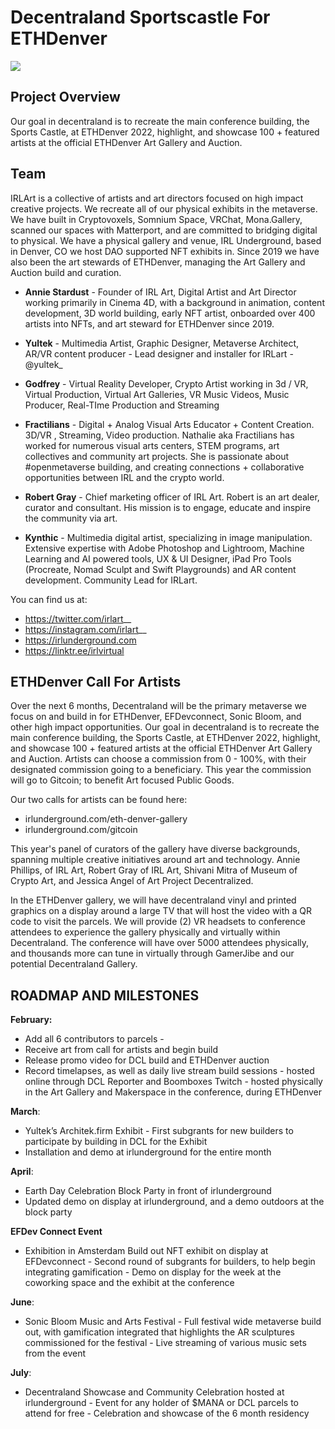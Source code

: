 # Decentraland Sportscastle For ETHDenver

![](https://i.imgur.com/j92b6NZ.png)

## Project Overview

Our goal in decentraland is to recreate the main conference building, the Sports Castle, at ETHDenver 2022, highlight, and showcase 100 + featured artists at the official ETHDenver Art Gallery and Auction.


## Team 
IRLArt is a collective of artists and art directors focused on high impact creative projects. We recreate all of our physical exhibits in the metaverse. We have built in Cryptovoxels, Somnium Space, VRChat, Mona.Gallery, scanned our spaces with Matterport, and are committed to bridging digital to physical. We have a physical gallery and venue, IRL Underground, based in Denver, CO we host DAO supported NFT exhibits in. Since 2019 we have also been the art stewards of ETHDenver, managing the Art Gallery and Auction build and curation.

* **Annie Stardust** - Founder of IRL Art, Digital Artist and Art Director working primarily in Cinema 4D, with a background in animation, content development, 3D world building, early NFT artist, onboarded over 400 artists into NFTs, and art steward for ETHDenver since 2019.

* **Yultek** - Multimedia Artist, Graphic Designer, Metaverse Architect, AR/VR content producer - Lead designer and installer for IRLart - @yultek_

* **Godfrey** - Virtual Reality Developer, Crypto Artist working in 3d / VR, Virtual Production, Virtual Art Galleries, VR Music Videos, Music Producer, Real-TIme Production and Streaming

* **Fractilians** - Digital + Analog Visual Arts Educator + Content Creation. 3D/VR , Streaming, Video production. Nathalie aka Fractilians has worked for numerous visual arts centers, STEM programs, art collectives and community art projects. She is passionate about #openmetaverse building, and creating connections + collaborative opportunities between IRL and the crypto world.

* **Robert Gray** - Chief marketing officer of IRL Art. Robert is an art dealer, curator and consultant. His mission is to engage, educate and inspire the community via art.

* **Kynthic** - Multimedia digital artist, specializing in image manipulation. Extensive expertise with Adobe Photoshop and Lightroom, Machine Learning and AI powered tools, UX & UI Designer, iPad Pro Tools (Procreate, Nomad Sculpt and Swift Playgrounds) and AR content development. Community Lead for IRLart.

You can find us at:

* https://twitter.com/irlart__ 
* https://instagram.com/irlart__ 
* https://irlunderground.com 
* https://linktr.ee/irlvirtual

## ETHDenver Call For Artists
Over the next 6 months, Decentraland will be the primary metaverse we focus on and build in for ETHDenver, EFDevconnect, Sonic Bloom, and other high impact opportunities. Our goal in decentraland is to recreate the main conference building, the Sports Castle, at ETHDenver 2022, highlight, and showcase 100 + featured artists at the official ETHDenver Art Gallery and Auction. Artists can choose a commission from 0 - 100%, with their designated commission going to a beneficiary. This year the commission will go to Gitcoin; to benefit Art focused Public Goods.

Our two calls for artists can be found here: 
* irlunderground.com/eth-denver-gallery 
* irlunderground.com/gitcoin

This year's panel of curators of the gallery have diverse backgrounds, spanning multiple creative initiatives around art and technology. Annie Phillips, of IRL Art, Robert Gray of IRL Art, Shivani Mitra of Museum of Crypto Art, and Jessica Angel of Art Project Decentralized.

In the ETHDenver gallery, we will have decentraland vinyl and printed graphics on a display around a large TV that will host the video with a QR code to visit the parcels. We will provide (2) VR headsets to conference attendees to experience the gallery physically and virtually within Decentraland. The conference will have over 5000 attendees physically, and thousands more can tune in virtually through GamerJibe and our potential Decentraland Gallery.

## ROADMAP AND MILESTONES
**February:**
* Add all 6 contributors to parcels -
* Receive art from call for artists and begin build
* Release promo video for DCL build and ETHDenver auction
* Record timelapses, as well as daily live stream build sessions - hosted online through DCL Reporter and Boomboxes Twitch - hosted physically in the Art Gallery and Makerspace in the conference, during ETHDenver

**March**: 
* Yultek’s Architek.firm Exhibit - First subgrants for new builders to participate by building in DCL for the Exhibit 
* Installation and demo at irlunderground for the entire month

**April**: 
* Earth Day Celebration Block Party in front of irlunderground 
* Updated demo on display at irlunderground, and a demo outdoors at the block party

**EFDev Connect Event**
* Exhibition in Amsterdam Build out NFT exhibit on display at EFDevconnect - Second round of subgrants for builders, to help begin integrating gamification - Demo on display for the week at the coworking space and the exhibit at the conference

**June**: 
* Sonic Bloom Music and Arts Festival - Full festival wide metaverse build out, with gamification integrated that highlights the AR sculptures commissioned for the festival - Live streaming of various music sets from the event

**July**: 
* Decentraland Showcase and Community Celebration hosted at irlunderground - Event for any holder of $MANA or DCL parcels to attend for free - Celebration and showcase of the 6 month residency




